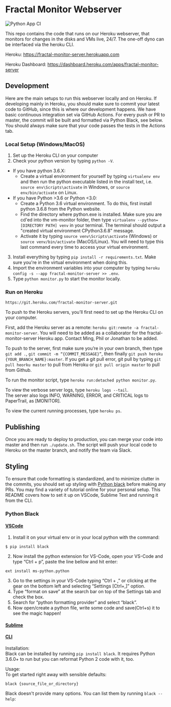 # Fractal Monitor Webserver

![Python App CI](https://github.com/fractalcomputers/monitor-webserver/workflows/Python%20App%20CI/badge.svg)

This repo contains the code that runs on our Heroku webserver, that monitors for changes in the disks and VMs live, 24/7. The one-off dyno can be interfaced via the heroku CLI.

Heroku: https://fractal-monitor-server.herokuapp.com

Heroku Dashboard: https://dashboard.heroku.com/apps/fractal-monitor-server

## Development

Here are the main setups to run this webserver locally and on Heroku. If developing mainly in Heroku, you should make sure to commit your latest code to GitHub, since this is where our development happens. We have basic continuous integration set via GitHub Actions. For every push or PR to master, the commit will be built and formatted via Python Black, see below. You should always make sure that your code passes the tests in the Actions tab.

### Local Setup (Windows/MacOS)

1. Set up the Heroku CLI on your computer
2. Check your python version by typing `python -V`.
  - If you have python 3.6.X:
    - Create a virtual environment for yourself by typing `virtualenv env` and then run the python executable listed in the install text, i.e. `source env\Scripts\activate` in Windows, or `source env/bin/activate` on Linux.
  - If you have Python >3.6 or Python <3.0:
    - Create a Python 3.6 virtual environment. To do this, first install python 3.6.8 from the Python website.
    - Find the directory where python.exe is installed. Make sure you are cd'ed into the vm-monitor folder, then type `virtualenv --python=[DIRECTORY PATH] venv` in your terminal. The terminal should output a "created virtual environment CPython3.6.8" message.
    - Activate it by typing `source venv\Scripts\activate` (Windows) or `source venv/bin/activate` (MacOS/Linux). You will need to type this last command every time to access your virtual environment.
3. Install everything by typing `pip install -r requirements.txt`. Make sure you're in the virtual environment when doing this.
4. Import the environment variables into your computer by typing `heroku config -s --app fractal-monitor-server >> .env`.
5. Type `python monitor.py` to start the monitor locally.

### Run on Heroku

`https://git.heroku.com/fractal-monitor-server.git`

To push to the Heroku servers, you’ll first need to set up the Heroku CLI on your computer.

First, add the Heroku server as a remote: `heroku git:remote -a fractal-monitor-server`. You will need to be added as a collaborator for the fractal-monitor-server Heroku app. Contact Ming, Phil or Jonathan to be added.

To push to the server, first make sure you’re in your own branch, then type `git add .`, `git commit -m “{COMMIT_MESSAGE}”`, then finally `git push heroku {YOUR_BRANCH_NAME}:master`. If you get a git pull error, git pull by typing `git pull heorku master` to pull from Heroku or `git pull origin master` to pull from Github.

To run the monitor script, type `heroku run:detached python monitor.py`.

To view the verbose server logs, type `heroku logs --tail`.  
The server also logs INFO, WARNING, ERROR, and CRITICAL logs to PaperTrail, as [MONITOR].

To view the current running processes, type `heroku ps`.

## Publishing

Once you are ready to deploy to production, you can merge your code into master and then run `./update.sh`. The script will push your local code to Heroku on the master branch, and notify the team via Slack.

## Styling

To ensure that code formatting is standardized, and to minimize clutter in the commits, you should set up styling with [Python black](https://github.com/psf/black) before making any PRs. You may find a variety of tutorial online for your personal setup. This README covers how to set it up on VSCode, Sublime Text and running it from the CLI.

### Python Black

#### [VSCode](https://medium.com/@marcobelo/setting-up-python-black-on-visual-studio-code-5318eba4cd00)

1. Install it on your virtual env or in your local python with the command:

```
$ pip install black
```

2. Now install the python extension for VS-Code, open your VS-Code and type “Ctrl + p”, paste the line bellow and hit enter:

```
ext install ms-python.python
```

3. Go to the settings in your VS-Code typing “Ctrl + ,” or clicking at the gear on the bottom left and selecting “Settings [Ctrl+,]” option.
4. Type “format on save” at the search bar on top of the Settings tab and check the box.
5. Search for “python formatting provider” and select “black”.
6. Now open/create a python file, write some code and save(Ctrl+s) it to see the magic happen!

#### [Sublime](https://github.com/jgirardet/sublack)

#### [CLI](https://github.com/psf/black)

Installation:  
Black can be installed by running `pip install black`. It requires Python 3.6.0+ to run but you can reformat Python 2 code with it, too.

Usage:  
To get started right away with sensible defaults:

```
black {source_file_or_directory}
```

Black doesn't provide many options. You can list them by running `black --help`:
